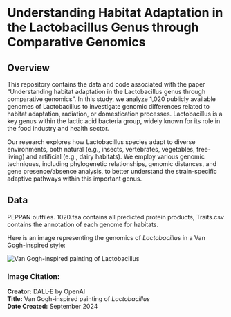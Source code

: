 # Understanding Habitat Adaptation in the Lactobacillus Genus through Comparative Genomics

## Overview

This repository contains the data and code associated with the paper “Understanding habitat adaptation in the Lactobacillus genus through comparative genomics”. In this study, we analyze 1,020 publicly available genomes of Lactobacillus to investigate genomic differences related to habitat adaptation, radiation, or domestication processes. Lactobacillus is a key genus within the lactic acid bacteria group, widely known for its role in the food industry and health sector.

Our research explores how Lactobacillus species adapt to diverse environments, both natural (e.g., insects, vertebrates, vegetables, free-living) and artificial (e.g., dairy habitats). We employ various genomic techniques, including phylogenetic relationships, genomic distances, and gene presence/absence analysis, to better understand the strain-specific adaptive pathways within this important genus.


## Data
PEPPAN outfiles. 1020.faa contains all predicted protein products, Traits.csv contains the annotation of each genome for habitats.

Here is an image representing the genomics of *Lactobacillus* in a Van Gogh-inspired style:

![Van Gogh-inspired painting of Lactobacillus](https://github.com/desktop/IBt/GitHub/Lactobacillus_genomics/Lactobacillus_genomics.png)

### Image Citation:
**Creator:** DALL·E by OpenAI  
**Title:** Van Gogh-inspired painting of *Lactobacillus*  
**Date Created:** September 2024  